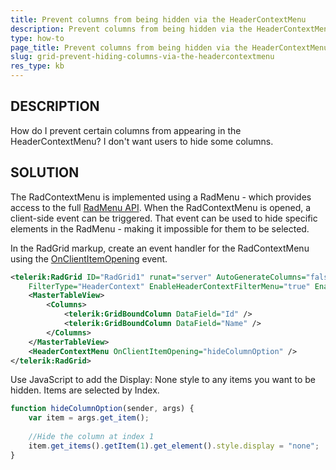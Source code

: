 ```yaml
---
title: Prevent columns from being hidden via the HeaderContextMenu
description: Prevent columns from being hidden via the HeaderContextMenu
type: how-to
page_title: Prevent columns from being hidden via the HeaderContextMenu - RadGrid
slug: grid-prevent-hiding-columns-via-the-headercontextmenu
res_type: kb
---
```



## DESCRIPTION

How do I prevent certain columns from appearing in the HeaderContextMenu? I don't want users to hide some columns.

## SOLUTION

The RadContextMenu is implemented using a RadMenu - which provides access to the full [RadMenu API](https://docs.telerik.com/devtools/aspnet-ajax/controls/menu/client-side-programming/overview). When the RadContextMenu is opened, a client-side event can be triggered. That event can be used to hide specific elements in the RadMenu - making it impossible for them to be selected.

In the RadGrid markup, create an event handler for the RadContextMenu using the [OnClientItemOpening](https://docs.telerik.com/devtools/aspnet-ajax/controls/menu/client-side-programming/events/onclientitemopening) event.

````XML
<telerik:RadGrid ID="RadGrid1" runat="server" AutoGenerateColumns="false" OnNeedDataSource="RadGrid1_NeedDataSource"
    FilterType="HeaderContext" EnableHeaderContextFilterMenu="true" EnableHeaderContextMenu="true">
    <MasterTableView>
        <Columns>
            <telerik:GridBoundColumn DataField="Id" />
            <telerik:GridBoundColumn DataField="Name" />
        </Columns>
    </MasterTableView>
    <HeaderContextMenu OnClientItemOpening="hideColumnOption" />
</telerik:RadGrid>
````

Use JavaScript to add the Display: None style to any items you want to be hidden. Items are selected by Index.

````JavaScript
function hideColumnOption(sender, args) {
    var item = args.get_item();
  
    //Hide the column at index 1
    item.get_items().getItem(1).get_element().style.display = "none";
}
````
 
